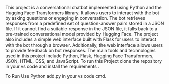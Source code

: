 This project is a conversational chatbot implemented using Python and the Hugging Face Transformers library. It allows users to interact with the bot by asking questions or engaging in conversation. The bot retrieves responses from a predefined set of question-answer pairs stored in a JSON file. If it cannot find a suitable response in the JSON file, it falls back to a pre-trained conversational model provided by Hugging Face. The project also includes a simple web interface built with Flask for users to interact with the bot through a browser. Additionally, the web interface allows users to provide feedback on bot responses. The main tools and technologies used in this project include Python, Flask, Hugging Face Transformers, JSON, HTML, CSS, and JavaScript.
To run this Project clone the repository in your vs code and install the requirements .

To Run Use Python add.py in your vs code cmd.






